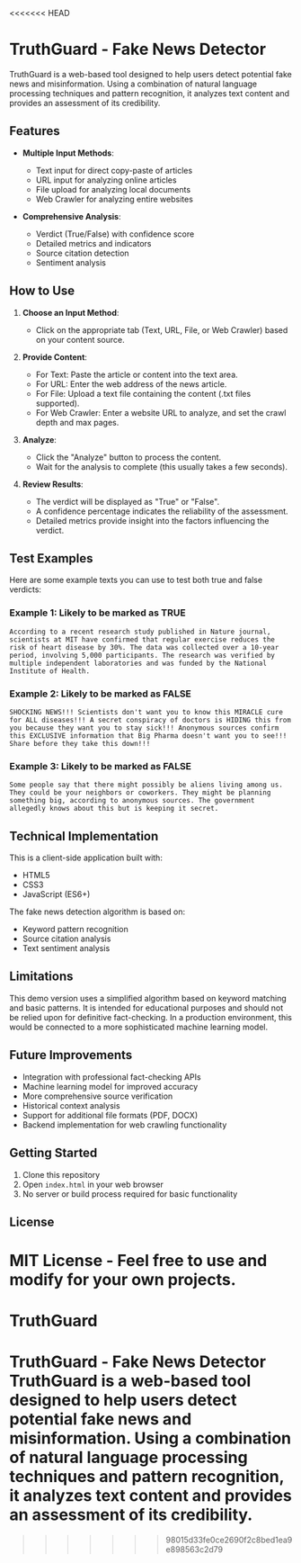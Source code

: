 <<<<<<< HEAD
# TruthGuard - Fake News Detector

TruthGuard is a web-based tool designed to help users detect potential fake news and misinformation. Using a combination of natural language processing techniques and pattern recognition, it analyzes text content and provides an assessment of its credibility.

## Features

- **Multiple Input Methods**:
  - Text input for direct copy-paste of articles
  - URL input for analyzing online articles
  - File upload for analyzing local documents
  - Web Crawler for analyzing entire websites

- **Comprehensive Analysis**:
  - Verdict (True/False) with confidence score
  - Detailed metrics and indicators
  - Source citation detection
  - Sentiment analysis

## How to Use

1. **Choose an Input Method**:
   - Click on the appropriate tab (Text, URL, File, or Web Crawler) based on your content source.

2. **Provide Content**:
   - For Text: Paste the article or content into the text area.
   - For URL: Enter the web address of the news article.
   - For File: Upload a text file containing the content (.txt files supported).
   - For Web Crawler: Enter a website URL to analyze, and set the crawl depth and max pages.

3. **Analyze**:
   - Click the "Analyze" button to process the content.
   - Wait for the analysis to complete (this usually takes a few seconds).

4. **Review Results**:
   - The verdict will be displayed as "True" or "False".
   - A confidence percentage indicates the reliability of the assessment.
   - Detailed metrics provide insight into the factors influencing the verdict.

## Test Examples

Here are some example texts you can use to test both true and false verdicts:

### Example 1: Likely to be marked as TRUE
```
According to a recent research study published in Nature journal, scientists at MIT have confirmed that regular exercise reduces the risk of heart disease by 30%. The data was collected over a 10-year period, involving 5,000 participants. The research was verified by multiple independent laboratories and was funded by the National Institute of Health.
```

### Example 2: Likely to be marked as FALSE
```
SHOCKING NEWS!!! Scientists don't want you to know this MIRACLE cure for ALL diseases!!! A secret conspiracy of doctors is HIDING this from you because they want you to stay sick!!! Anonymous sources confirm this EXCLUSIVE information that Big Pharma doesn't want you to see!!! Share before they take this down!!!
```

### Example 3: Likely to be marked as FALSE
```
Some people say that there might possibly be aliens living among us. They could be your neighbors or coworkers. They might be planning something big, according to anonymous sources. The government allegedly knows about this but is keeping it secret.
```

## Technical Implementation

This is a client-side application built with:
- HTML5
- CSS3
- JavaScript (ES6+)

The fake news detection algorithm is based on:
- Keyword pattern recognition
- Source citation analysis
- Text sentiment analysis

## Limitations

This demo version uses a simplified algorithm based on keyword matching and basic patterns. It is intended for educational purposes and should not be relied upon for definitive fact-checking. In a production environment, this would be connected to a more sophisticated machine learning model.

## Future Improvements

- Integration with professional fact-checking APIs
- Machine learning model for improved accuracy
- More comprehensive source verification
- Historical context analysis
- Support for additional file formats (PDF, DOCX)
- Backend implementation for web crawling functionality

## Getting Started

1. Clone this repository
2. Open `index.html` in your web browser
3. No server or build process required for basic functionality

## License

MIT License - Feel free to use and modify for your own projects. 
=======
# TruthGuard
# TruthGuard - Fake News Detector  TruthGuard is a web-based tool designed to help users detect potential fake news and misinformation. Using a combination of natural language processing techniques and pattern recognition, it analyzes text content and provides an assessment of its credibility.
>>>>>>> 98015d33fe0ce2690f2c8bed1ea9e898563c2d79
